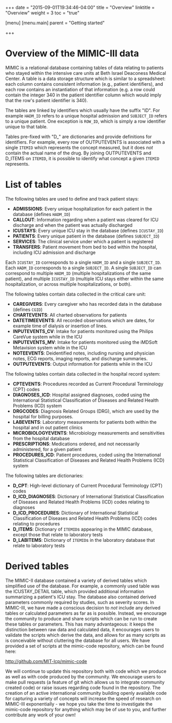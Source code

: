 +++
date = "2015-09-01T19:34:46-04:00"
title = "Overview"
linktitle = "Overview"
weight = 3
toc = "true"

[menu]
  [menu.main]
    parent = "Getting started"

+++


# Overview of the MIMIC-III data

MIMIC is a relational database containing tables of data relating to patients who stayed within the intensive care units at Beth Israel Deaconess Medical Center. A table is a data storage structure which is similar to a spreadsheet: each column contains consistent information (e.g., patient identifiers), and each row contains an instantiation of that information (e.g. a row could contain the integer 340 in the patient identifier column which would imply that the row's patient identifier is 340).

The tables are linked by identifiers which usually have the suffix "ID". For example `HADM_ID` refers to a unique hospital admission and `SUBJECT_ID` refers to a unique patient. One exception is `ROW_ID`, which is simply a row identifier unique to that table.

Tables pre-fixed with "D\_" are dictionaries and provide definitions for identifiers. For example, every row of OUTPUTEVENTS is associated with a single `ITEMID` which represents the concept measured, but it does *not* contain the actual name of the drug. By joining OUTPUTEVENTS and D_ITEMS on `ITEMID`, it is possible to identify what concept a given `ITEMID` represents.

# List of tables

The following tables are used to define and track patient stays:

 - **ADMISSIONS**: Every unique hospitalization for each patient in the database (defines `HADM_ID`)
 - **CALLOUT**: Information regarding when a patient was cleared for ICU discharge and when the patient was actually discharged
 - **ICUSTAYS**: Every unique ICU stay in the database (defines `ICUSTAY_ID`)
 - **PATIENTS**: Every unique patient in the database (defines `SUBJECT_ID`)
 - **SERVICES**: The clinical service under which a patient is registered
 - **TRANSFERS**: Patient movement from bed to bed within the hospital, including ICU admission and discharge

Each `ICUSTAY_ID` corresponds to a single `HADM_ID` and a single `SUBJECT_ID`. Each `HADM_ID` corresponds to a single `SUBJECT_ID`. A single `SUBJECT_ID` can correspond to multiple `HADM_ID` (multiple hospitalizations of the same patient), and multiple `ICUSTAY_ID` (multiple ICU stays either within the same hospitalization, or across multiple hospitalizations, or both).

The following tables contain data collected in the critical care unit:

 - **CAREGIVERS**: Every caregiver who has recorded data in the database (defines `CGID`)
 - **CHARTEVENTS**: All charted observations for patients
 - **DATETIMEEVENTS**: All recorded observations which are dates, for example time of dialysis or insertion of lines.
 - **INPUTEVENTS_CV**: Intake for patients monitored using the Philips CareVue system while in the ICU
 - **INPUTEVENTS_MV**: Intake for patients monitored using the iMDSoft Metavision system while in the ICU
 - **NOTEEVENTS**: Deidentified notes, including nursing and physician notes, ECG reports, imaging reports, and discharge summaries.
 - **OUTPUTEVENTS**: Output information for patients while in the ICU

The following tables contain data collected in the hospital record system:

 - **CPTEVENTS**: Procedures recorded as Current Procedural Terminology (CPT) codes
 - **DIAGNOSES_ICD**: Hospital assigned diagnoses, coded using the International Statistical Classification of Diseases and Related Health Problems (ICD) system
 - **DRGCODES**: Diagnosis Related Groups (DRG), which are used by the hospital for billing purposes.
 - **LABEVENTS**: Laboratory measurements for patients both within the hospital and in out patient clinics
 - **MICROBIOLOGYEVENTS**: Microbiology measurements and sensitivities from the hospital database
 - **PRESCRIPTIONS**: Medications ordered, and not necessarily administered, for a given patient
 - **PROCEDURES_ICD**: Patient procedures, coded using the International Statistical Classification of Diseases and Related Health Problems (ICD) system

The following tables are dictionaries:

 - **D_CPT**: High-level dictionary of Current Procedural Terminology (CPT) codes
 - **D_ICD_DIAGNOSES**: Dictionary of International Statistical Classification of Diseases and Related Health Problems (ICD) codes relating to diagnoses
 - **D_ICD_PROCEDURES**: Dictionary of International Statistical Classification of Diseases and Related Health Problems (ICD) codes relating to procedures
 - **D_ITEMS**: Dictionary of `ITEMID`s appearing in the MIMIC database, except those that relate to laboratory tests
 - **D_LABITEMS**: Dictionary of `ITEMID`s in the laboratory database that relate to laboratory tests

# Derived tables

The MIMIC-II database contained a variety of derived tables which simplified use of the database. For example, a commonly used table was the ICUSTAY_DETAIL table, which provided additional information summarizing a patient's ICU stay. The database also contained derived parameters commonly required by studies, such as severity scores. In MIMIC-III, we have made a conscious decision to *not* include any derived tables or calculated parameters as far as is possible. Instead, we encourage the community to produce and share scripts which can be run to create these tables or parameters. This has many advantageous: it keeps the distinction between raw data and calculated data, it encourages users to validate the scripts which derive the data, and allows for as many scripts as is conceivable without cluttering the database for all users. We have provided a set of scripts at the mimic-code repository, which can be found here:

http://github.com/MIT-lcp/mimic-code

We will continue to update this repository both with code which we produce as well as with code produced by the community. We encourage users to make pull requests (a feature of git which allows us to integrate community created code) or raise issues regarding code found in the repository. The creation of an active international community building openly available code for capturing a variety of concepts will increase the speed of research on MIMIC-III exponentially - we hope you take the time to investigate the mimic-code repository for anything which may be of use to you, and further contribute any work of your own!
